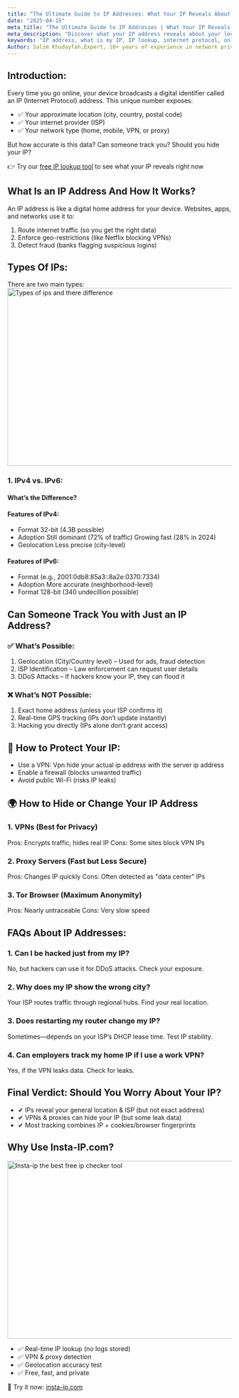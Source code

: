 ```yaml
---
title: "The Ultimate Guide to IP Addresses: What Your IP Reveals About You"
date: "2025-04-15"
meta_title: "The Ultimate Guide to IP Addresses | What Your IP Reveals About You"
meta_description: "Discover what your IP address reveals about your location, privacy risks, and online identity. Use our free IP checker tool to see your real-time data."
keywords: "IP address, what is my IP, IP lookup, internet protocol, online privacy, VPN, What is my IP, IP location accuracy, How to hide IP"
Author: Salim Khudayfah,Expert, 10+ years of experience in network privacy
---
```

## Introduction: 
Every time you go online, your device broadcasts a digital identifier called an IP (Internet Protocol) address. This unique number exposes:
- ✅ Your approximate location (city, country, postal code)
- ✅ Your internet provider (ISP)
- ✅ Your network type (home, mobile, VPN, or proxy)

But how accurate is this data? Can someone track you? Should you hide your IP?

👉 Try our [free IP lookup tool](/) to see what your IP reveals right now

## What Is an IP Address And How It Works?
An IP address is like a digital home address for your device. Websites, apps, and networks use it to:
1. Route internet traffic (so you get the right data)
2. Enforce geo-restrictions (like Netflix blocking VPNs)
3. Detect fraud (banks flagging suspicious logins)

## Types Of IPs:
There are two main types:
<img src="/types-of-ips.svg" alt="Types of ips and there difference" width="600" height="400" />

### 1. IPv4 vs. IPv6:
#### What’s the Difference?
#### Features of IPv4:
- Format	32-bit (4.3B possible)
- Adoption	Still dominant (72% of traffic)	Growing fast (28% in 2024)
- Geolocation	Less precise (city-level)

#### Features of IPv6:
- Format     (e.g., 2001:0db8:85a3::8a2e:0370:7334)
- Adoption   More accurate (neighborhood-level)
- Format    128-bit (340 undecillion possible)

## Can Someone Track You with Just an IP Address?
### ✅ What’s Possible:
1. Geolocation (City/Country level) – Used for ads, fraud detection
2. ISP Identification – Law enforcement can request user details
3. DDoS Attacks – If hackers know your IP, they can flood it

### ❌ What’s NOT Possible:
1. Exact home address (unless your ISP confirms it)
2. Real-time GPS tracking (IPs don’t update instantly)
3. Hacking you directly (IPs alone don’t grant access)

## 🔐 How to Protect Your IP:
- Use a VPN: Vpn hide your actual ip address with the server ip address
- Enable a firewall (blocks unwanted traffic)
- Avoid public Wi-Fi (risks IP leaks)

 ## 🌍 How to Hide or Change Your IP Address
 ### 1. VPNs (Best for Privacy)
Pros: Encrypts traffic, hides real IP
Cons: Some sites block VPN IPs

### 2. Proxy Servers (Fast but Less Secure)
Pros: Changes IP quickly
Cons: Often detected as "data center" IPs

### 3. Tor Browser (Maximum Anonymity)
Pros: Nearly untraceable
Cons: Very slow speed

## FAQs About IP Addresses:
### 1. Can I be hacked just from my IP?
No, but hackers can use it for DDoS attacks. Check your exposure.

### 2. Why does my IP show the wrong city?
Your ISP routes traffic through regional hubs. Find your real location.

### 3. Does restarting my router change my IP?
Sometimes—depends on your ISP’s DHCP lease time. Test IP stability.

### 4. Can employers track my home IP if I use a work VPN?
Yes, if the VPN leaks data. Check for leaks.

## Final Verdict: Should You Worry About Your IP?
- ✔ IPs reveal your general location & ISP (but not exact address)
- ✔ VPNs & proxies can hide your IP (but some leak data)
- ✔ Most tracking combines IP + cookies/browser fingerprints

## Why Use Insta-IP.com?
<img src="/ss.png" alt="Insta-ip the best free ip checker tool" width="600" height="400" />

- ✅ Real-time IP lookup (no logs stored)
- ✅ VPN & proxy detection
- ✅ Geolocation accuracy test
- ✅ Free, fast, and private


📢 Try it now: [insta-ip.com](/)